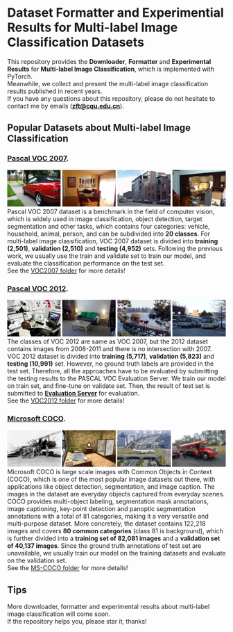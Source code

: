 # Dataset Formatter and Experimential Results for Multi-label Image Classification Datasets
This repository provides the <b>Downloader</b>, <b>Formatter</b> and  <b>Experimental Results</b> for <b>Multi-label Image Classification</b>, which is implemented with PyTorch.<br />
Meanwhile, we collect and present the multi-label image classification results published in recent years.<br />
If you have any questions about this repository, please do not hesitate to contact me by emails (<b><u>zft@cqu.edu.cn</u></b>).

## Popular Datasets about Multi-label Image Classification
### [Pascal VOC 2007](http://host.robots.ox.ac.uk/pascal/VOC/voc2007/).
![avatar](Pascal-VOC2007/example.png)
Pascal VOC 2007 dataset is a benchmark in the field of computer vision, which is widely used in image classification, 
object detection, target segmentation and other tasks, which contains four categories: vehicle, household, animal, 
person, and can be subdivided into **20 classes**. For multi-label image classification, VOC 2007 dataset is divided into 
**training (2,501)**, **validation (2,510)** and **testing (4,952)** sets. Following the previous work, we usually use the train and 
validate set to train our model, and evaluate the classification performance on the test set.<br />
See the [VOC2007 folder]() for more details!

### [Pascal VOC 2012](http://host.robots.ox.ac.uk/pascal/VOC/voc2012/).
![avatar](Pascal-VOC2012/example.png)
 The classes of VOC 2012 are same as VOC 2007, but the 2012 dataset contains images from 2008-2011 and there is no 
 intersection with 2007. VOC 2012 dataset is divided into **training (5,717)**, **validation (5,823)** and **testing (10,991)** set. 
 However, no ground truth labels are provided in the test set. Therefore, all the approaches have to be evaluated by 
 submitting the testing results to the PASCAL VOC Evaluation Server. We train our model on train set, and fine-tune on 
 validate set. Then, the result of test set is submitted to **[Evaluation Server](http://host.robots.ox.ac.uk:8080/)** for evaluation.<br />
See the [VOC2012 folder]() for more details!

### [Microsoft COCO](https://cocodataset.org/).
![avatar](MS-COCO/example.png)
Microsoft COCO is large scale images with Common Objects in Context (COCO), which is one of the most popular image 
datasets out there, with applications like object detection, segmentation, and image caption. The images in the dataset 
are everyday objects captured from everyday scenes. COCO provides multi-object labeling, segmentation mask annotations, 
image captioning, key-point detection and panoptic segmentation annotations with a total of 81 categories, making it a very 
versatile and multi-purpose dataset. More concretely, the dataset contains 122,218 images and covers **80 common 
categories** (class 81 is background), which is further divided into a **training set of 82,081 images** and a **validation set 
of 40,137 images**. Since the ground truth annotations of test set are unavailable, we usually train our model on the training 
datasets and evaluate on the validation set. <br />
See the [MS-COCO folder]() for more details!


## Tips
More downloader, formatter and experimental results about multi-label image classification will come soon.<br />
If the repository helps you, please star it, thanks!